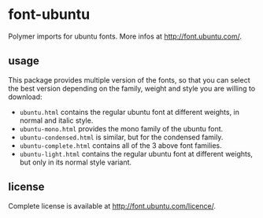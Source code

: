 # font-ubuntu
Polymer imports for ubuntu fonts.
More infos at http://font.ubuntu.com/.

## usage
This package provides multiple version of the fonts, so that you can select the best version depending on the family, weight and style you are willing to download:
* `ubuntu.html` contains the regular ubuntu font at different weights, in normal and italic style.
* `ubuntu-mono.html` provides the mono family of the ubuntu font.
* `ubuntu-condensed.html` is similar, but for the condensed family.
* `ubuntu-complete.html` contains all of the 3 above font families.
* `ubuntu-light.html` contains the regular ubuntu font at different weights, but only in its normal style variant.

## license
Complete license is available at http://font.ubuntu.com/licence/.
